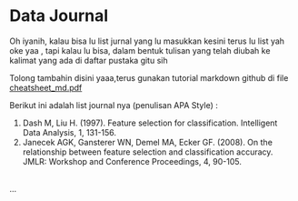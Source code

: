 # Data Journal

Oh iyanih, kalau bisa lu list jurnal yang lu masukkan kesini terus lu list yah oke yaa , tapi kalau lu bisa, dalam bentuk tulisan yang telah diubah ke kalimat yang ada di daftar pustaka gitu sih <br>

Tolong tambahin disini yaaa,terus gunakan tutorial markdown github di file [cheatsheet_md.pdf](https://github.com/rizal-mujahiddan69/Project_Data_Mining_Akhir_2022/blob/main/Journal/cheatsheet_md.pdf) <br>

Berikut ini adalah list journal nya (penulisan APA Style) :
1. Dash M, Liu H. (1997). Feature selection for classification. Intelligent Data Analysis, 1, 131-156.
2. Janecek AGK, Gansterer WN, Demel MA, Ecker GF. (2008). On the relationship between feature selection and classification accuracy. JMLR: Workshop and Conference Proceedings, 4, 90-105.
<br>
...
